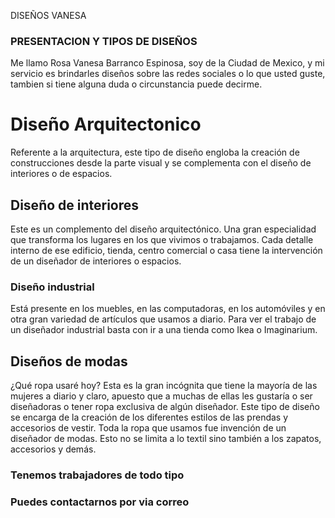 DISEÑOS VANESA 




### PRESENTACION Y TIPOS DE DISEÑOS
Me llamo Rosa Vanesa Barranco Espinosa, soy de la Ciudad de Mexico, y mi servicio es brindarles diseños sobre las redes sociales o lo que usted guste, tambien si tiene alguna duda o circunstancia puede decirme.






# Diseño Arquitectonico
Referente a la arquitectura, este tipo de diseño engloba la creación de construcciones desde la parte visual y se complementa con el diseño de interiores o de espacios.

## Diseño de interiores
Este es un complemento del diseño arquitectónico. Una gran especialidad que transforma los lugares en los que vivimos o trabajamos. Cada detalle interno de ese edificio, tienda, centro comercial o casa tiene la intervención de un diseñador de interiores o espacios.

### Diseño industrial
Está presente en los muebles, en las computadoras, en los automóviles y en otra gran variedad de artículos que usamos a diario. Para ver el trabajo de un diseñador industrial basta con ir a una tienda como Ikea o Imaginarium.


## Diseños de modas

¿Qué ropa usaré hoy? Esta es la gran incógnita que tiene la mayoría de las mujeres a diario y claro, apuesto que a muchas de ellas les gustaría o ser diseñadoras o tener ropa exclusiva de algún diseñador. Este tipo de diseño se encarga de la creación de los diferentes estilos de las prendas y accesorios de vestir.
Toda la ropa que usamos fue invención de un diseñador de modas. Esto no se limita a lo textil sino también a los zapatos, accesorios y demás.



### Tenemos trabajadores de todo tipo



### Puedes contactarnos por via correo

